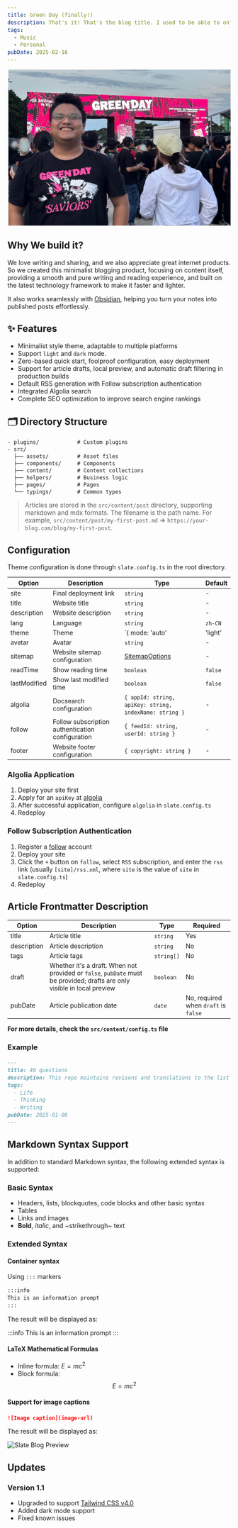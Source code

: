 ```yaml
---
title: Green Day (finally!)
description: That's it! That's the blog title. I used to be able to only see them on YouTube. All those huge stages, imagining myself spinning in that moshpit during American Idiot. 2025 is the year I finally put that dream into reality. The best part I get to do it with my own band and my childhood best friend, who's also a massive Green Day fan.
tags:
  - Music
  - Personal
pubDate: 2025-02-16
---
```


![Me standing in front of the Green Day concert gate!](/public/green-day.jpg "Me at Green Day Concert")

## Why We build it?
We love writing and sharing, and we also appreciate great internet products. So we created this minimalist blogging product, focusing on content itself, providing a smooth and pure writing and reading experience, and built on the latest technology framework to make it faster and lighter.

It also works seamlessly with [Obsidian](https://obsidian.md/), helping you turn your notes into published posts effortlessly.

## ✨ Features

- Minimalist style theme, adaptable to multiple platforms
- Support `light` and `dark` mode.
- Zero-based quick start, foolproof configuration, easy deployment
- Support for article drafts, local preview, and automatic draft filtering in production builds
- Default RSS generation with Follow subscription authentication
- Integrated Algolia search
- Complete SEO optimization to improve search engine rankings

## 🗂 Directory Structure

```
- plugins/            # Custom plugins
- src/
  ├── assets/         # Asset files
  ├── components/     # Components
  ├── content/        # Content collections
  ├── helpers/        # Business logic
  ├── pages/          # Pages
  └── typings/        # Common types
```

> Articles are stored in the `src/content/post` directory, supporting markdown and mdx formats. The filename is the path name. For example, `src/content/post/my-first-post.md` => `https://your-blog.com/blog/my-first-post`.

## Configuration

Theme configuration is done through `slate.config.ts` in the root directory.

| Option | Description | Type | Default |
| --- | --- | --- | --- |
| site | Final deployment link | `string` | - |
| title | Website title | `string` | - |
| description | Website description | `string` | - |
| lang | Language | `string` | `zh-CN` |
| theme | Theme | `{ mode: 'auto' | 'light' | 'dark', enableUserChange: boolean }` | `{ mode: 'auto', enableUserChange: true }` |
| avatar | Avatar | `string` | - |
| sitemap | Website sitemap configuration | [SitemapOptions](https://docs.astro.build/en/guides/integrations-guide/sitemap/)  | - |
| readTime | Show reading time | `boolean` | `false` |
| lastModified | Show last modified time | `boolean` | `false` |
| algolia | Docsearch configuration | `{ appId: string, apiKey: string, indexName: string }` | - |
| follow | Follow subscription authentication configuration | `{ feedId: string, userId: string }` | - |
| footer | Website footer configuration | `{ copyright: string }` | - |

### Algolia Application

1. Deploy your site first
2. Apply for an `apiKey` at [algolia](https://docsearch.algolia.com/apply/)
3. After successful application, configure `algolia` in `slate.config.ts`
4. Redeploy

### Follow Subscription Authentication

1. Register a [follow](https://follow.is/) account
2. Deploy your site
3. Click the `+` button on `follow`, select `RSS` subscription, and enter the `rss` link (usually `[site]/rss.xml`, where `site` is the value of `site` in `slate.config.ts`)
4. Redeploy

## Article Frontmatter Description

| Option | Description | Type | Required |
| --- | --- | --- | --- |
| title | Article title | `string` | Yes |
| description | Article description | `string` | No |
| tags | Article tags | `string[]` | No |
| draft | Whether it's a draft. When not provided or `false`, `pubDate` must be provided; drafts are only visible in local preview | `boolean` | No |
| pubDate | Article publication date | `date` | No, required when `draft` is `false` |

**For more details, check the `src/content/config.ts` file**

### Example

```md
---
title: 40 questions
description: This repo maintains revisons and translations to the list of 40 questions I ask myself each year and each decade.
tags:
  - Life
  - Thinking
  - Writing
pubDate: 2025-01-06
---
```

## Markdown Syntax Support

In addition to standard Markdown syntax, the following extended syntax is supported:

### Basic Syntax
- Headers, lists, blockquotes, code blocks and other basic syntax
- Tables
- Links and images
- **Bold**, *italic*, and ~strikethrough~ text

### Extended Syntax
#### Container syntax
Using `:::` markers
  ```md
  :::info
  This is an information prompt
  :::
  ```
  The result will be displayed as:

  :::info
  This is an information prompt
  :::

#### LaTeX Mathematical Formulas
  - Inline formula: $E = mc^2$
  - Block formula: $$ E = mc^2 $$

#### Support for image captions
  ```md
  ![Image caption](image-url)
  ```
The result will be displayed as:

![Slate Blog Preview](https://pub-acdbc21bc3964d18a684b0c51010a4e5.r2.dev/slate-blog-preview.png)
  
## Updates

### Version 1.1
- Upgraded to support [Tailwind CSS v4.0](https://tailwindcss.com/blog/tailwindcss-v4)
- Added dark mode support
- Fixed known issues

